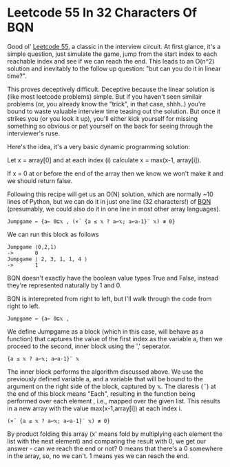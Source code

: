 # Leetcode 55 In 32 Characters Of BQN

Good ol' [Leetcode 55](https://leetcode.com/problems/jump-game/), a classic in the interview circuit. At first glance, it's a simple question, just simulate the game, jump from the start index to each reachable index and see if we can reach the end. This leads to an O(n^2) solution and inevitably to the follow up question: "but can you do it in linear time?".

This proves deceptively difficult. Deceptive because the linear solution is (like most leetcode problems) simple. But if you haven't seen similair problems (or, you already know the "trick", in that case, shhh..) you're bound to waste valuable interview time teasing out the solution. But once it strikes you (or you look it up), you'll either kick yourself for missing something so obvious or pat yourself on the back for seeing through the interviewer's ruse.

Here's the idea, it's a very basic dynamic programming solution:

Let x = array[0] and at each index (i) calculate x = max(x-1, array[i]).

If x = 0 at or before the end of the array then we know we won't make it and we should return false.

Following this recipe will get us an O(N) solution, which are normally ~10 lines of Python, but we can do it in just one line (32 characters!) of [BQN](https://mlochbaum.github.io/BQN/index.html) (presumably, we could also do it in one line in most other array languages).

```
Jumpgame ← {a← 0⊑𝕩 , (×´ {a ≤ 𝕩 ? a↩𝕩; a↩a-1}¨ 𝕩) ≢ 0}

```

We can run this block as follows

```
Jumpgame ⟨0,2,1⟩
->		 0
Jumpgame ⟨ 2, 3, 1, 1, 4 ⟩
->		 1 
```

BQN doesn't exactly have the boolean value types True and False, instead they're represented naturally by 1 and 0.

BQN is interepreted from right to left, but I'll walk through the code from right to left.

```
Jumpgame ← {a← 0⊑𝕩 , 
```

We define Jumpgame as a block (which in this case, will behave as a function) that captures the value of the first index as the variable a, then we proceed to the second, inner block using the ',' seperator.

```
{a ≤ 𝕩 ? a↩𝕩; a↩a-1}¨ 𝕩
```

The inner block performs the algorithm discussed above. We use the previously defined variable a, and a variable that will be bound to the argument on the right side of the block, captured by 𝕩. The diaresis (¨) at the end of this block means "Each", resulting in the function being performed over each element , i.e., mapped over the given list. This results in a new array with the value max(x-1,array[i]) at each index i.

```
(×´ {a ≤ 𝕩 ? a↩𝕩; a↩a-1}¨ 𝕩) ≢ 0}
```

By product folding this array (x' means fold by multiplying each element the list with the next element) and comparing the result with 0, we get our answer - can we reach the end or not? 0 means that there's a 0 somewhere in the array, so, no we can't. 1 means yes we can reach the end.
